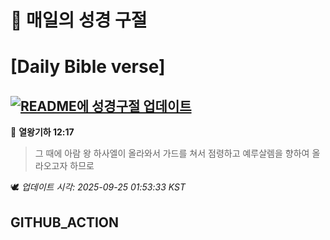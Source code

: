 # 🙏 매일의 성경 구절
# [Daily Bible verse]
## [![README에 성경구절 업데이트](https://github.com/DONGSUKA/first_test/actions/workflows/update-readme-bible.yml/badge.svg)](https://github.com/DONGSUKA/first_test/actions/workflows/update-readme-bible.yml)
<!-- START_BIBLE_VERSE -->
📖 **열왕기하 12:17**
> 그 때에 아람 왕 하사엘이 올라와서 가드를 쳐서 점령하고 예루살렘을 향하여 올라오고자 하므로

🕊️ _업데이트 시각: 2025-09-25 01:53:33 KST_
  <!-- END_BIBLE_VERSE -->
## GITHUB_ACTION
